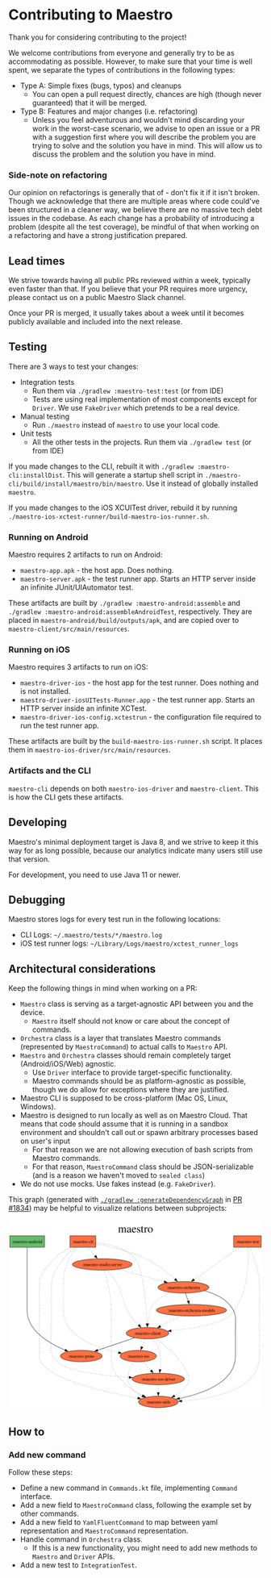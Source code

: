 # Contributing to Maestro

Thank you for considering contributing to the project!

We welcome contributions from everyone and generally try to be as accommodating as possible. However, to make sure that your time is well spent, we separate the types of 
contributions in the following types:

- Type A: Simple fixes (bugs, typos) and cleanups
  - You can open a pull request directly, chances are high (though never guaranteed) that it will be merged.
- Type B: Features and major changes (i.e. refactoring)
  - Unless you feel adventurous and wouldn't mind discarding your work in the worst-case scenario, we advise to open an issue or a PR with a suggestion first where you will 
    describe the problem you are trying to solve and the solution you have in mind. This will allow us to discuss the problem and the solution you have in mind.

### Side-note on refactoring

Our opinion on refactorings is generally that of - don't fix it if it isn't broken. Though we acknowledge that there are multiple areas where code could've been structured in a 
cleaner way, we believe there are no massive tech debt issues in the codebase. As each change has a probability of introducing a problem (despite all the test coverage), be 
mindful of that when working on a refactoring and have a strong justification prepared. 

## Lead times

We strive towards having all public PRs reviewed within a week, typically even faster than that. If you believe that your PR requires more urgency, please contact us on a 
public Maestro Slack channel.

Once your PR is merged, it usually takes about a week until it becomes publicly available and included into the next release.

## Testing

There are 3 ways to test your changes:

- Integration tests
  - Run them via `./gradlew :maestro-test:test` (or from IDE)
  - Tests are using real implementation of most components except for `Driver`. We use `FakeDriver` which pretends to be a real device.
- Manual testing
  - Run `./maestro` instead of `maestro` to use your local code.
- Unit tests
  - All the other tests in the projects. Run them via `./gradlew test` (or from IDE)

If you made changes to the CLI, rebuilt it with `./gradlew :maestro-cli:installDist`. This will generate a startup shell
script in `./maestro-cli/build/install/maestro/bin/maestro`. Use it instead of globally installed `maestro`.

If you made changes to the iOS XCUITest driver, rebuild it by running `./maestro-ios-xctest-runner/build-maestro-ios-runner.sh`.

### Running on Android

Maestro requires 2 artifacts to run on Android:

- `maestro-app.apk` - the host app. Does nothing.
- `maestro-server.apk` - the test runner app. Starts an HTTP server inside an infinite JUnit/UIAutomator test.

These artifacts are built by `./gradlew :maestro-android:assemble` and `./gradlew :maestro-android:assembleAndroidTest`, respectively.
They are placed in `maestro-android/build/outputs/apk`, and are copied over to `maestro-client/src/main/resources`.

### Running on iOS

Maestro requires 3 artifacts to run on iOS:

- `maestro-driver-ios` - the host app for the test runner. Does nothing and is not installed.
- `maestro-driver-iosUITests-Runner.app` - the test runner app. Starts an HTTP server inside an infinite XCTest. 
- `maestro-driver-ios-config.xctestrun` - the configuration file required to run the test runner app.

These artifacts are built by the `build-maestro-ios-runner.sh` script. It places them in `maestro-ios-driver/src/main/resources`.

### Artifacts and the CLI

`maestro-cli` depends on both `maestro-ios-driver` and `maestro-client`. This is how the CLI gets these artifacts.

## Developing

Maestro's minimal deployment target is Java 8, and we strive to keep it this way
for as long possible, because our analytics indicate many users still use that
version.

For development, you need to use Java 11 or newer.

## Debugging

Maestro stores logs for every test run in the following locations:

- CLI Logs: `~/.maestro/tests/*/maestro.log`
- iOS test runner logs: `~/Library/Logs/maestro/xctest_runner_logs`

## Architectural considerations

Keep the following things in mind when working on a PR:

- `Maestro` class is serving as a target-agnostic API between you and the device.
  - `Maestro` itself should not know or care about the concept of commands.
- `Orchestra` class is a layer that translates Maestro commands (represented by `MaestroCommand`) to actual calls to `Maestro` API.
- `Maestro` and `Orchestra` classes should remain completely target (Android/iOS/Web) agnostic.
  - Use `Driver` interface to provide target-specific functionality.
  - Maestro commands should be as platform-agnostic as possible, though we do allow for exceptions where they are justified.
- Maestro CLI is supposed to be cross-platform (Mac OS, Linux, Windows).
- Maestro is designed to run locally as well as on Maestro Cloud. That means that code should assume that it is running in a sandbox environment and shouldn't call out or spawn 
  arbitrary processes based on user's input
  - For that reason we are not allowing execution of bash scripts from Maestro commands.
  - For that reason, `MaestroCommand` class should be JSON-serializable (and is a reason we haven't moved to `sealed class`)
- We do not use mocks. Use fakes instead (e.g. `FakeDriver`).

This graph (generated with [`./gradlew :generateDependencyGraph`][graph_plugin] in [PR #1834][pr_1834]) may be helpful
to visualize relations between subprojects:

![Project dependency graph](assets/project-dependency-graph.svg)

## How to

### Add new command

Follow these steps:

- Define a new command in `Commands.kt` file, implementing `Command` interface.
- Add a new field to `MaestroCommand` class, following the example set by other commands.
- Add a new field to `YamlFluentCommand` to map between yaml representation and `MaestroCommand` representation.
- Handle command in `Orchestra` class.
  - If this is a new functionality, you might need to add new methods to `Maestro` and `Driver` APIs.
- Add a new test to `IntegrationTest`.

[graph_plugin]: https://github.com/vanniktech/gradle-dependency-graph-generator-plugin
[pr_1834]: https://github.com/mobile-dev-inc/maestro/pull/1834

